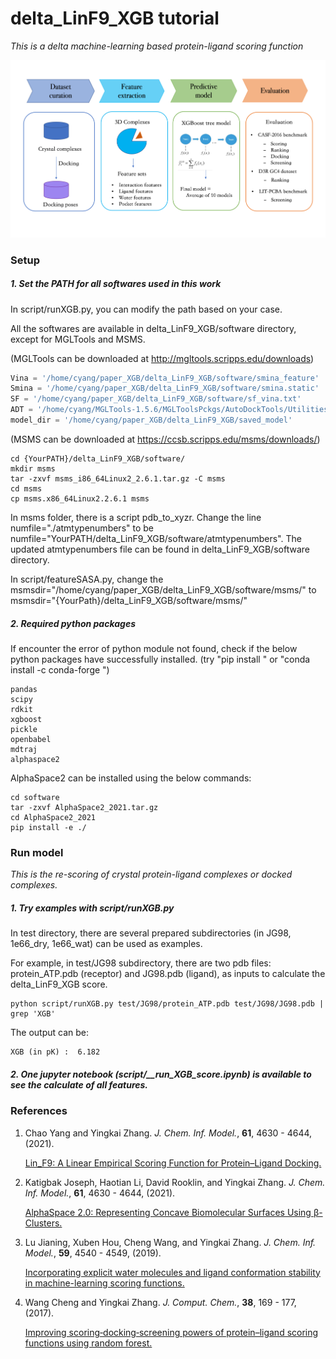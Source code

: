 # delta_LinF9_XGB tutorial

*This is a delta machine-learning based protein-ligand scoring function*

<img src="plot.png" alt="plot" style="zoom:15;" />

### Setup

##### 1. Set the PATH for all softwares used in this work

In script/runXGB.py, you can modify the path based on your case.

All the softwares are available in delta_LinF9_XGB/software directory, except for MGLTools and MSMS.

(MGLTools can be downloaded at http://mgltools.scripps.edu/downloads)

```python
Vina = '/home/cyang/paper_XGB/delta_LinF9_XGB/software/smina_feature'
Smina = '/home/cyang/paper_XGB/delta_LinF9_XGB/software/smina.static'
SF = '/home/cyang/paper_XGB/delta_LinF9_XGB/software/sf_vina.txt'
ADT = '/home/cyang/MGLTools-1.5.6/MGLToolsPckgs/AutoDockTools/Utilities24/prepare_receptor4.py'
model_dir = '/home/cyang/paper_XGB/delta_LinF9_XGB/saved_model'
```

(MSMS can be downloaded at https://ccsb.scripps.edu/msms/downloads/)

```
cd {YourPATH}/delta_LinF9_XGB/software/
mkdir msms
tar -zxvf msms_i86_64Linux2_2.6.1.tar.gz -C msms
cd msms
cp msms.x86_64Linux2.2.6.1 msms
```

In msms folder, there is a script pdb_to_xyzr. Change the line numfile="./atmtypenumbers" to be numfile="YourPATH/delta_LinF9_XGB/software/atmtypenumbers". The updated atmtypenumbers file can be found in delta_LinF9_XGB/software directory.

In script/featureSASA.py, change the msmsdir="/home/cyang/paper_XGB/delta_LinF9_XGB/software/msms/" to msmsdir="{YourPath}/delta_LinF9_XGB/software/msms/"

##### 2. Required python packages

If encounter the error of python module not found, check if the below python packages have successfully installed. (try "pip install " or "conda install -c conda-forge ")

```
pandas
scipy
rdkit
xgboost
pickle
openbabel
mdtraj
alphaspace2
```

AlphaSpace2 can be installed using the below commands:

```
cd software
tar -zxvf AlphaSpace2_2021.tar.gz
cd AlphaSpace2_2021
pip install -e ./
```



### **Run model**

*This is the re-scoring of crystal protein-ligand complexes or docked complexes.*

##### 1. Try examples with script/runXGB.py

In test directory, there are several prepared subdirectories (in JG98, 1e66_dry, 1e66_wat) can be used as examples. 

For example, in test/JG98 subdirectory, there are two pdb files: protein_ATP.pdb (receptor) and JG98.pdb (ligand), as inputs to calculate the delta_LinF9_XGB score.

```shell
python script/runXGB.py test/JG98/protein_ATP.pdb test/JG98/JG98.pdb | grep 'XGB'
```

The output can be:

```shell
XGB (in pK) :  6.182
```



##### 2. One jupyter notebook (script/__run_XGB_score.ipynb) is available to see the calculate of all features.



### References

1. Chao Yang and Yingkai Zhang. *J. Chem. Inf. Model.*, **61**, 4630 - 4644, (2021).

   [Lin_F9: A Linear Empirical Scoring Function for Protein–Ligand Docking.](http://dx.doi.org/10.1021/acs.jcim.1c00737)

2. Katigbak Joseph, Haotian Li, David Rooklin, and Yingkai Zhang. *J. Chem. Inf. Model.*, **61**, 4630 - 4644, (2021).

   [AlphaSpace 2.0: Representing Concave Biomolecular Surfaces Using β-Clusters.](https://doi.org/10.1021/acs.jcim.9b00652)

3. Lu Jianing, Xuben Hou, Cheng Wang, and Yingkai Zhang. *J. Chem. Inf. Model.*, **59**, 4540 - 4549, (2019).

   [Incorporating explicit water molecules and ligand conformation stability in machine-learning scoring functions.](https://doi.org/10.1021/acs.jcim.9b00645)

4. Wang Cheng and Yingkai Zhang. *J. Comput. Chem.*, **38**, 169 - 177, (2017). 

   [Improving scoring‐docking‐screening powers of protein–ligand scoring functions using random forest.](https://doi.org/10.1002/jcc.24667)

   













